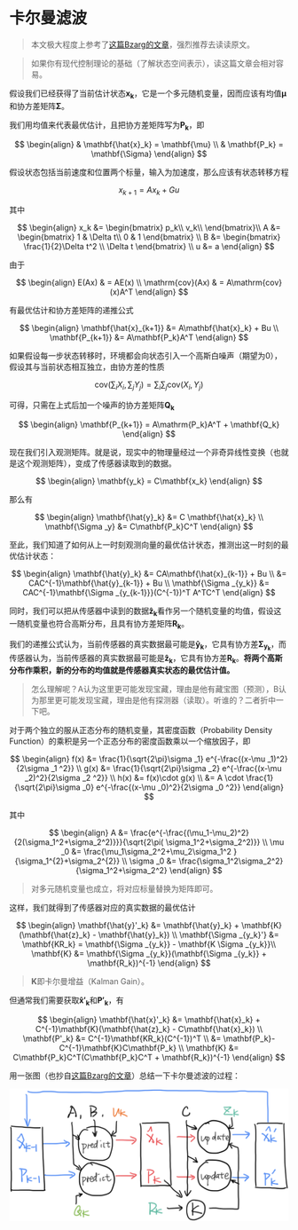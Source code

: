 # 卡尔曼滤波

> 本文极大程度上参考了[这篇Bzarg的文章][Bzarg.KalmanFilter]，强烈推荐去读读原文。

> 如果你有现代控制理论的基础（了解状态空间表示），读这篇文章会相对容易。

假设我们已经获得了当前估计状态$\mathbf{x_k}$，它是一个多元随机变量，因而应该有均值$\mathbf{\mu}$和协方差矩阵$\mathbf{\Sigma}$。

我们用均值来代表最优估计，且把协方差矩阵写为$\mathbf{P_k}$，即

$$
\begin{align}
    & \mathbf{\hat{x}_k} = \mathbf{\mu} \\
    & \mathbf{P_k} = \mathbf{\Sigma}
\end{align} 
$$

假设状态包括当前速度和位置两个标量，输入为加速度，那么应该有状态转移方程

$$
x_{k+1} = A x_k + Gu
$$

其中

$$
\begin{align}
    x_k &=
    \begin{bmatrix}
        p_k\\
        v_k\\
    \end{bmatrix}\\
    A &= 
    \begin{bmatrix}
    1 & \Delta t\\
    0 & 1
    \end{bmatrix} \\
    B &=
    \begin{bmatrix}
        \frac{1}{2}\Delta t^2 \\
        \Delta t
    \end{bmatrix} \\
    u &= a
\end{align}
$$

由于

$$
\begin{align}
    E(Ax) & = AE(x) \\
    \mathrm{cov}(Ax) & = A\mathrm{cov}(x)A^T
\end{align}
$$

有最优估计和协方差矩阵的递推公式

$$
\begin{align}
    \mathbf{\hat{x}_{k+1}} &= A\mathbf{\hat{x}_k} + Bu \\
    \mathbf{P_{k+1}} &= A\mathbf{P_k}A^T
\end{align}
$$

如果假设每一步状态转移时，环境都会向状态引入一个高斯白噪声（期望为0），假设其与当前状态相互独立，由协方差的性质

$$
\mathrm{cov}(\sum_i X_i,\sum_j Y_j)=\sum_i \sum_j \mathrm{cov}(X_i,Y_j)
$$

可得，只需在上式后加一个噪声的协方差矩阵$\mathbf{Q_k}$

$$
\begin{align}
    \mathbf{P_{k+1}} = A\mathrm{P_k}A^T + \mathbf{Q_k}
\end{align}
$$

现在我们引入观测矩阵。就是说，现实中的物理量经过一个非奇异线性变换（也就是这个观测矩阵），变成了传感器读取到的数据。

$$
\begin{align}
    \mathbf{y_k} = C\mathbf{x_k}
\end{align}
$$

那么有

$$
\begin{align}
    \mathbf{\hat{y}_k} &= C \mathbf{\hat{x}_k} \\
    \mathbf{\Sigma _y} &= C\mathbf{P_k}C^T
\end{align}
$$

至此，我们知道了如何从上一时刻观测向量的最优估计状态，推测出这一时刻的最优估计状态：

$$
\begin{align}
    \mathbf{\hat{y}_k} &= CA\mathbf{\hat{x}_{k-1}} + Bu \\
    &= CAC^{-1}\mathbf{\hat{y}_{k-1}} + Bu \\
    \mathbf{\Sigma _{y_k}} &= CAC^{-1}\mathbf{\Sigma _{y_{k-1}}}(C^{-1})^T A^TC^T
\end{align}
$$

同时，我们可以把从传感器中读到的数据$\mathbf{\hat{z}_k}$看作另一个随机变量的均值，假设这一随机变量也符合高斯分布，且具有协方差矩阵$\mathbf{R_k}$。

我们的递推公式认为，当前传感器的真实数据最可能是$\mathbf{\hat{y}_k}$，它具有协方差$\mathbf{\Sigma _{y_k}}$，而传感器认为，当前传感器的真实数据最可能是$\mathbf{\hat{z}_k}$，它具有协方差$\mathbf{R_k}$。**将两个高斯分布作乘积，新的分布的均值就是传感器真实状态的最优估计值。**

> 怎么理解呢？A认为这里更可能发现宝藏，理由是他有藏宝图（预测），B认为那里更可能发现宝藏，理由是他有探测器（读取）。听谁的？二者折中一下吧。

对于两个独立的服从正态分布的随机变量，其密度函数（Probability Density Function）的乘积是另一个正态分布的密度函数乘以一个缩放因子，即

$$
\begin{align}
    f(x) &= \frac{1}{\sqrt{2\pi}\sigma _1} e^{-\frac{(x-\mu _1)^2}{2\sigma _1 ^2}} \\
    g(x) &= \frac{1}{\sqrt{2\pi}\sigma _2} e^{-\frac{(x-\mu _2)^2}{2\sigma _2 ^2}} \\
    h(x) &= f(x)\cdot g(x) \\
    &= A \cdot \frac{1}{\sqrt{2\pi}\sigma _0} e^{-\frac{(x-\mu _0)^2}{2\sigma _0 ^2}}
\end{align}
$$

其中

$$
\begin{align}
    A &= \frac{e^{-\frac{(\mu_1-\mu_2)^2}{2(\sigma_1^2+\sigma_2^2)}}}{\sqrt{2\pi( \sigma_1^2+\sigma_2^2)}} \\
    \mu _0 &= \frac{\mu_1\sigma_2^2+\mu_2\sigma_1^2 }{\sigma_1^{2}+\sigma_2^{2}} \\
    \sigma _0 &= \frac{\sigma_1^2\sigma_2^2}{\sigma_1^2+\sigma_2^2}
\end{align}
$$

> 对多元随机变量也成立，将对应标量替换为矩阵即可。

这样，我们就得到了传感器对应的真实数据的最优估计

$$
\begin{align}
    \mathbf{\hat{y}'_k} &= \mathbf{\hat{y}_k} + \mathbf{K}(\mathbf{\hat{z}_k} - \mathbf{\hat{y}_k}) \\
    \mathbf{\Sigma _{y_k}'} &= \mathbf{KR_k} = \mathbf{\Sigma _{y_k}} -  \mathbf{K \Sigma _{y_k}}\\
    \mathbf{K} &= \mathbf{\Sigma _{y_k}}(\mathbf{\Sigma _{y_k}} + \mathbf{R_k})^{-1}
\end{align}
$$

> $\mathbf{K}$即卡尔曼增益（Kalman Gain）。

但通常我们需要获取$\mathbf{\hat{x}'_k}$和$\mathbf{P'_k}$，有

$$
\begin{align}
    \mathbf{\hat{x}'_k} &= \mathbf{\hat{x}_k} + C^{-1}\mathbf{K}(\mathbf{\hat{z}_k} - C\mathbf{\hat{x}_k}) \\
    \mathbf{P'_k} &= C^{-1}\mathbf{KR_k}(C^{-1})^T \\
    &= \mathbf{P_k}-C^{-1}\mathbf{K}C\mathbf{P_k} \\
    \mathbf{K} &= C\mathbf{P_k}C^T(C\mathbf{P_k}C^T + \mathbf{R_k})^{-1}
\end{align}
$$

用一张图（也抄自[这篇Bzarg的文章][Bzarg.KalmanFilter]）总结一下卡尔曼滤波的过程：

![Kalman Filter Information Flow](./img/KFInformationFlow.png)

[Bzarg.KalmanFilter]: https://www.bzarg.com/p/how-a-kalman-filter-works-in-pictures/